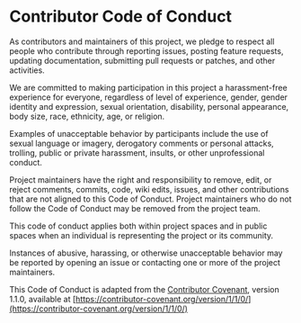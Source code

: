 Contributor Code of Conduct
===========================

As contributors and maintainers of this project, we pledge to respect all people who contribute through reporting
issues, posting feature requests, updating documentation, submitting pull requests or patches, and other activities.

We are committed to making participation in this project a harassment-free experience for everyone, regardless of level
of experience, gender, gender identity and expression, sexual orientation, disability, personal appearance, body size,
race, ethnicity, age, or religion.

Examples of unacceptable behavior by participants include the use of sexual language or imagery, derogatory comments or
personal attacks, trolling, public or private harassment, insults, or other unprofessional conduct.

Project maintainers have the right and responsibility to remove, edit, or reject comments, commits, code, wiki edits,
issues, and other contributions that are not aligned to this Code of Conduct. Project maintainers who do not follow the
Code of Conduct may be removed from the project team.

This code of conduct applies both within project spaces and in public spaces when an individual is representing the
project or its community.

Instances of abusive, harassing, or otherwise unacceptable behavior may be reported by opening an issue or contacting
one or more of the project maintainers.

This Code of Conduct is adapted from the [Contributor Covenant](https://contributor-covenant.org/), version 1.1.0,
available at
[https://contributor-covenant.org/version/1/1/0/](https://contributor-covenant.org/version/1/1/0/)
